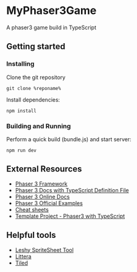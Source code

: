 # MyPhaser3Game

A phaser3 game build in TypeScript

## Getting started

### Installing

Clone the git repository

```
git clone %reponame%
```

Install dependencies:

```
npm install
```

### Building and Running

Perform a quick build (bundle.js) and start server:

```
npm run dev
```

## External Resources

- [Phaser 3 Framework](https://github.com/photonstorm/phaser)
- [Phaser 3 Docs with TypeScript Definition File](https://github.com/photonstorm/phaser3-docs)
- [Phaser 3 Online Docs](https://photonstorm.github.io/phaser3-docs/index.html)
- [Phaser 3 Official Examples](https://github.com/photonstorm/phaser3-examples)
- [Cheat sheets](https://github.com/digitsensitive/phaser3-typescript/blob/master/cheatsheets)
- [Template Project - Phaser3 with TypeScript](https://github.com/digitsensitive/phaser3-typescript)

## Helpful tools

- [Leshy SpriteSheet Tool](https://www.leshylabs.com/apps/sstool)
- [Littera](http://kvazars.com/littera)
- [Tiled](https://www.mapeditor.org)
